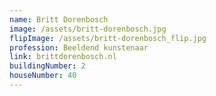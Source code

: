 ```yaml
---
name: Britt Dorenbosch
image: /assets/britt-dorenbosch.jpg
flipImage: /assets/britt-dorenbosch_flip.jpg
profession: Beeldend kunstenaar
link: brittdorenbosch.nl
buildingNumber: 2
houseNumber: 40
---
```

